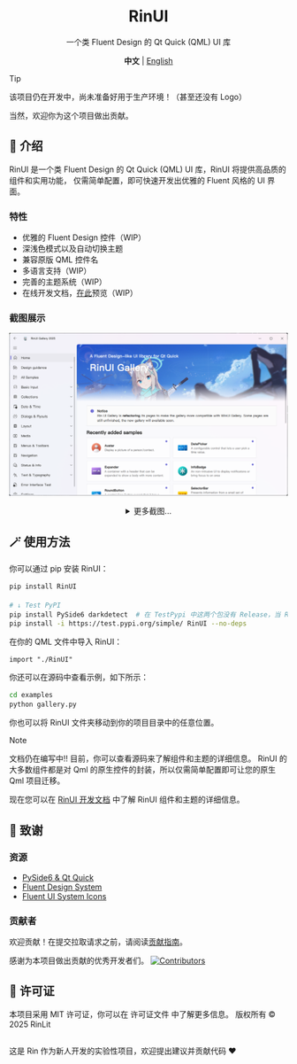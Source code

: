 <div align="center">
<h1>RinUI</h1>
<p>一个类 Fluent Design 的 Qt Quick (QML) UI 库</p>

**中文** | [English](../README.MD)

</div>

> [!TIP]
> 该项目仍在开发中，尚未准备好用于生产环境！（甚至还没有 Logo）
> 
> 当然，欢迎你为这个项目做出贡献。

## 📄 介绍

RinUI 是一个类 Fluent Design 的 Qt Quick (QML) UI 库，RinUI 将提供高品质的组件和实用功能，
仅需简单配置，即可快速开发出优雅的 Fluent 风格的 UI 界面。

### 特性
* 优雅的 Fluent Design 控件（WIP）
* 深浅色模式以及自动切换主题
* 兼容原版 QML 控件名
* 多语言支持（WIP）
* 完善的主题系统（WIP）
* 在线开发文档，[在此](https://ui.rinlit.cn/zh)预览（WIP）

### 截图展示
![Screenshot 1](/docs/img/shot_1.png)

<details style="text-align: center">
<summary>更多截图...</summary>

![img.png](/docs/img/img.png)
![img_1.png](/docs/img/img_1.png)
![img_2.png](/docs/img/img_2.png)
![img_3.png](/docs/img/img_3.png)
</details>

## 🪄 使用方法

你可以通过 pip 安装 RinUI：
```bash
pip install RinUI

# ↓ Test PyPI
pip install PySide6 darkdetect  # 在 TestPypi 中这两个包没有 Release，当 RinUI 发布到 PyPi 时，即可省略此步骤。
pip install -i https://test.pypi.org/simple/ RinUI --no-deps
```
在你的 QML 文件中导入 RinUI：

```qmllang
import "./RinUI"
```

你还可以在源码中查看示例，如下所示：

```bash
cd examples
python gallery.py
```

你也可以将 RinUI 文件夹移动到你的项目目录中的任意位置。

> [!NOTE] 
> 文档仍在编写中!! 
> 目前，你可以查看源码来了解组件和主题的详细信息。
> RinUI 的大多数组件都是对 Qml 的原生控件的封装，所以仅需简单配置即可让您的原生 Qml 项目迁移。

现在您可以在 [RinUI 开发文档](https://ui.rinlit.cn/zh) 中了解 RinUI 组件和主题的详细信息。

## 🙌 致谢
### 资源
- [PySide6 & Qt Quick](https://www.qt.io/)
- [Fluent Design System](https://fluent2.microsoft.design/)
- [Fluent UI System Icons](https://github.com/microsoft/fluentui-system-icons/)
### 贡献者
欢迎贡献！在提交拉取请求之前，请阅读[贡献指南](./CONTRIBUTING.md)。 

感谢为本项目做出贡献的优秀开发者们。
[![Contributors](http://contrib.nn.ci/api?repo=rinlit-233-shiroko/Rin-UI)](https://github.com/RinLit-233-shiroko/Rin-UI/graphs/contributors)

## 📜 许可证
本项目采用 MIT 许可证，你可以在 许可证文件 中了解更多信息。
版权所有 © 2025 RinLit

##
这是 Rin 作为新人开发的实验性项目，欢迎提出建议并贡献代码 ❤️
